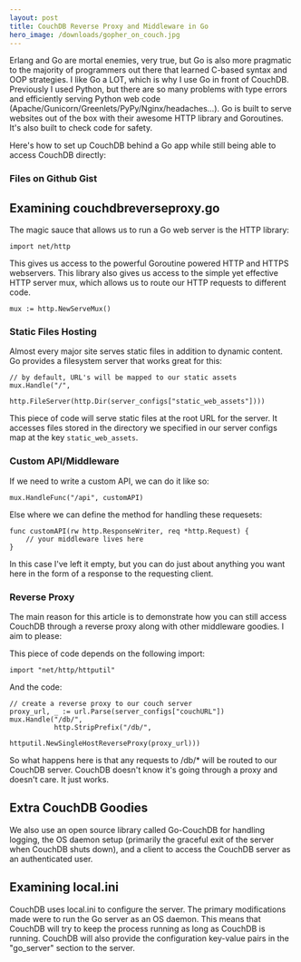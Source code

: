 ```yaml
---
layout: post
title: CouchDB Reverse Proxy and Middleware in Go
hero_image: /downloads/gopher_on_couch.jpg
---
```


Erlang and Go are mortal enemies, very true, but Go is also more pragmatic to the majority of programmers out there that learned C-based syntax and OOP strategies. I like Go a LOT, which is why I use Go in front of CouchDB. Previously I used Python, but there are so many problems with type errors and efficiently serving Python web code (Apache/Gunicorn/Greenlets/PyPy/Nginx/headaches...). Go is built to serve websites out of the box with their awesome HTTP library and Goroutines. It's also built to check code for safety.

Here's how to set up CouchDB behind a Go app while still being able to access CouchDB directly:

### Files on Github Gist ###

<script src="https://gist.github.com/pokstad/b74b572844d7f9521716.js"></script>

## Examining couchdbreverseproxy.go ##

The magic sauce that allows us to run a Go web server is the HTTP library:

    import net/http

This gives us access to the powerful Goroutine powered HTTP and HTTPS webservers. This library also gives us access to the simple yet effective HTTP server mux, which allows us to route our HTTP requests to different code.

    mux := http.NewServeMux()

### Static Files Hosting ###

Almost every major site serves static files in addition to dynamic content. Go provides a filesystem server that works great for this:

    // by default, URL's will be mapped to our static assets
    mux.Handle("/",
               http.FileServer(http.Dir(server_configs["static_web_assets"])))

This piece of code will serve static files at the root URL for the server. It accesses files stored in the directory we specified in our server configs map at the key `static_web_assets`.

### Custom API/Middleware ###

If we need to write a custom API, we can do it like so:

    mux.HandleFunc("/api", customAPI)

Else where we can define the method for handling these requesets:

    func customAPI(rw http.ResponseWriter, req *http.Request) {
        // your middleware lives here
    }

In this case I've left it empty, but you can do just about anything you want here in the form of a response to the requesting client.

### Reverse Proxy ###

The main reason for this article is to demonstrate how you can still access CouchDB through a reverse proxy along with other middleware goodies. I aim to please:

This piece of code depends on the following import:

    import "net/http/httputil"

And the code:

    // create a reverse proxy to our couch server
    proxy_url, _ := url.Parse(server_configs["couchURL"])
    mux.Handle("/db/",
               http.StripPrefix("/db/",
                                httputil.NewSingleHostReverseProxy(proxy_url)))

So what happens here is that any requests to /db/* will be routed to our CouchDB server. CouchDB doesn't know it's going through a proxy and doesn't care. It just works.

## Extra CouchDB Goodies ##

We also use an open source library called Go-CouchDB for handling logging, the OS daemon setup (primarily the graceful exit of the server when CouchDB shuts down), and a client to access the CouchDB server as an authenticated user.

## Examining local.ini ##

CouchDB uses local.ini to configure the server. The primary modifications made were to run the Go server as an OS daemon. This means that CouchDB will try to keep the process running as long as CouchDB is running. CouchDB will also provide the configuration key-value pairs in the "go_server" section to the server.
